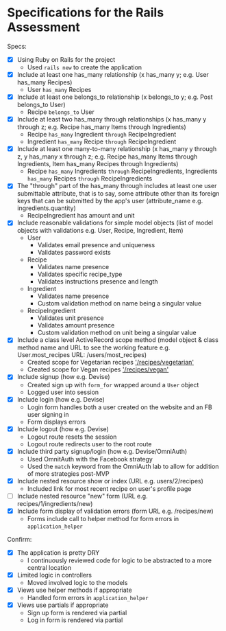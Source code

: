 # Specifications for the Rails Assessment

Specs:
- [x] Using Ruby on Rails for the project
   - Used `rails new` to create the application 
- [X] Include at least one has_many relationship (x has_many y; e.g. User has_many Recipes) 
   - User `has_many` Recipes
- [X] Include at least one belongs_to relationship (x belongs_to y; e.g. Post belongs_to User)
   - Recipe `belongs_to` User
- [X] Include at least two has_many through relationships (x has_many y through z; e.g. Recipe has_many Items through Ingredients)
   - Recipe `has_many` Ingredient `through` RecipeIngredient
   - Ingredient `has_many` Recipe `through` RecipeIngredient
- [X] Include at least one many-to-many relationship (x has_many y through z, y has_many x through z; e.g. Recipe has_many Items through Ingredients, Item has_many Recipes through Ingredients)
   - Recipe `has_many` Ingredients `through` RecipeIngredients, Ingredients `has_many` Recipes `through` RecipeIngredients
- [X] The "through" part of the has_many through includes at least one user submittable attribute, that is to say, some attribute other than its foreign keys that can be submitted by the app's user (attribute_name e.g. ingredients.quantity)
   - RecipeIngredient has amount and unit
- [X] Include reasonable validations for simple model objects (list of model objects with validations e.g. User, Recipe, Ingredient, Item)
   - User
      - Validates email presence and uniqueness
      - Validates password exists
   - Recipe
      - Validates name presence
      - Validates specific recipe_type
      - Validates instructions presence and length
   - Ingredient
      - Validates name presence
      - Custom validation method on name being a singular value
   - RecipeIngredient
     - Validates unit presence
     - Validates amount presence
     - Custom validation method on unit being a singular value
- [X] Include a class level ActiveRecord scope method (model object & class method name and URL to see the working feature e.g. User.most_recipes URL: /users/most_recipes)
   - Created scope for Vegetarian recipes ['/recipes/vegetarian'](http://localhost:3000/recipes/vegetarian)
   - Created scope for Vegan recipes ['/recipes/vegan'](http://localhost:3000/recipes/vegan)
- [X] Include signup (how e.g. Devise)
   - Created sign up with `form_for` wrapped around a `User` object
   - Logged user into session
- [X] Include login (how e.g. Devise)
   - Login form handles both a user created on the website and an FB user signing in
   - Form displays errors
- [X] Include logout (how e.g. Devise)
   - Logout route resets the session
   - Logout route redirects user to the root route
- [X] Include third party signup/login (how e.g. Devise/OmniAuth)
   - Used OmnitAuth with the Facebook strategy
   - Used the `match` keyword from the OmniAuth lab to allow for addition of more strategies post-MVP
- [X] Include nested resource show or index (URL e.g. users/2/recipes)
   - Included link for most recent recipe on user's profile page
- [ ] Include nested resource "new" form (URL e.g. recipes/1/ingredients/new)
- [X] Include form display of validation errors (form URL e.g. /recipes/new)
   - Forms include call to helper method for form errors in `application_helper`

Confirm:
- [X] The application is pretty DRY
   - I continuously reviewed code for logic to be abstracted to a more central location
- [X] Limited logic in controllers
   - Moved involved logic to the models
- [X] Views use helper methods if appropriate
   - Handled form errors in `application_helper`
- [X] Views use partials if appropriate
   - Sign up form is rendered via partial
   - Log in form is rendered via partial